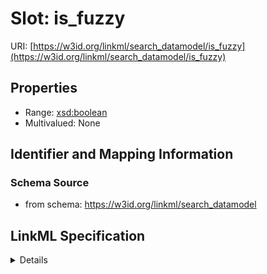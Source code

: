 # Slot: is_fuzzy

URI: [https://w3id.org/linkml/search_datamodel/is_fuzzy](https://w3id.org/linkml/search_datamodel/is_fuzzy)



<!-- no inheritance hierarchy -->




## Properties

* Range: [xsd:boolean](http://www.w3.org/2001/XMLSchema#boolean)
* Multivalued: None







## Identifier and Mapping Information







### Schema Source


* from schema: https://w3id.org/linkml/search_datamodel




## LinkML Specification

<details>
```yaml
name: is_fuzzy
from_schema: https://w3id.org/linkml/search_datamodel
rank: 1000
alias: is_fuzzy
domain_of:
- SearchBaseConfiguration
range: boolean

```
</details>